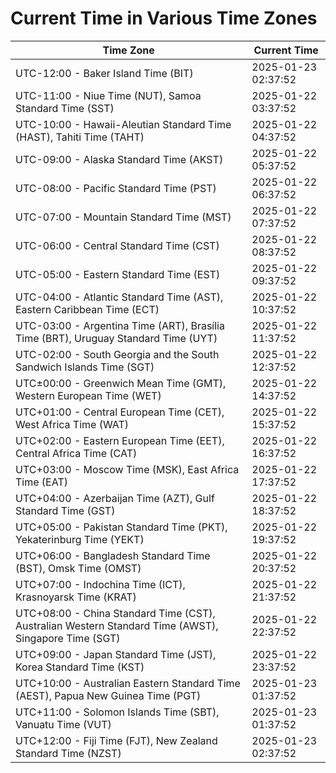 # Current Time in Various Time Zones

| Time Zone | Current Time |
|-----------|--------------|
| UTC-12:00 - Baker Island Time (BIT) | 2025-01-23 02:37:52 |
| UTC-11:00 - Niue Time (NUT), Samoa Standard Time (SST) | 2025-01-22 03:37:52 |
| UTC-10:00 - Hawaii-Aleutian Standard Time (HAST), Tahiti Time (TAHT) | 2025-01-22 04:37:52 |
| UTC-09:00 - Alaska Standard Time (AKST) | 2025-01-22 05:37:52 |
| UTC-08:00 - Pacific Standard Time (PST) | 2025-01-22 06:37:52 |
| UTC-07:00 - Mountain Standard Time (MST) | 2025-01-22 07:37:52 |
| UTC-06:00 - Central Standard Time (CST) | 2025-01-22 08:37:52 |
| UTC-05:00 - Eastern Standard Time (EST) | 2025-01-22 09:37:52 |
| UTC-04:00 - Atlantic Standard Time (AST), Eastern Caribbean Time (ECT) | 2025-01-22 10:37:52 |
| UTC-03:00 - Argentina Time (ART), Brasília Time (BRT), Uruguay Standard Time (UYT) | 2025-01-22 11:37:52 |
| UTC-02:00 - South Georgia and the South Sandwich Islands Time (SGT) | 2025-01-22 12:37:52 |
| UTC±00:00 - Greenwich Mean Time (GMT), Western European Time (WET) | 2025-01-22 14:37:52 |
| UTC+01:00 - Central European Time (CET), West Africa Time (WAT) | 2025-01-22 15:37:52 |
| UTC+02:00 - Eastern European Time (EET), Central Africa Time (CAT) | 2025-01-22 16:37:52 |
| UTC+03:00 - Moscow Time (MSK), East Africa Time (EAT) | 2025-01-22 17:37:52 |
| UTC+04:00 - Azerbaijan Time (AZT), Gulf Standard Time (GST) | 2025-01-22 18:37:52 |
| UTC+05:00 - Pakistan Standard Time (PKT), Yekaterinburg Time (YEKT) | 2025-01-22 19:37:52 |
| UTC+06:00 - Bangladesh Standard Time (BST), Omsk Time (OMST) | 2025-01-22 20:37:52 |
| UTC+07:00 - Indochina Time (ICT), Krasnoyarsk Time (KRAT) | 2025-01-22 21:37:52 |
| UTC+08:00 - China Standard Time (CST), Australian Western Standard Time (AWST), Singapore Time (SGT) | 2025-01-22 22:37:52 |
| UTC+09:00 - Japan Standard Time (JST), Korea Standard Time (KST) | 2025-01-22 23:37:52 |
| UTC+10:00 - Australian Eastern Standard Time (AEST), Papua New Guinea Time (PGT) | 2025-01-23 01:37:52 |
| UTC+11:00 - Solomon Islands Time (SBT), Vanuatu Time (VUT) | 2025-01-23 01:37:52 |
| UTC+12:00 - Fiji Time (FJT), New Zealand Standard Time (NZST) | 2025-01-23 02:37:52 |
